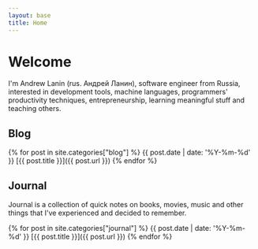 ```yaml
---
layout: base
title: Home
---
```


# Welcome
I'm Andrew Lanin (rus. Андрей Ланин), software engineer from Russia, interested in development tools, machine languages, programmers' productivity techniques, entrepreneurship, learning meaningful stuff and teaching others.

## Blog
{% for post in site.categories["blog"] %}
{{ post.date | date: '%Y-%m-%d' }} [{{ post.title }}]({{ post.url }})
{% endfor %}

## Journal
Journal is a collection of quick notes on books, movies, music and other things that I've experienced and decided to remember.

{% for post in site.categories["journal"] %}
{{ post.date | date: '%Y-%m-%d' }} [{{ post.title }}]({{ post.url }})
{% endfor %}
